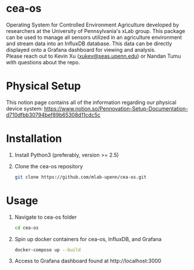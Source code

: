 # cea-os
Operating System for Controlled Environment Agriculture developed by researchers at the University of Pennsylvania's xLab group. This package can be used to manage all sensors utilized in an agriculture environment and stream data into an InfluxDB database. This data can be directly displayed onto a Grafana dashboard for viewing and analysis.\
Please reach out to Kevin Xu (xukev@seas.upenn.edu) or Nandan Tumu with questions about the repo.

# Physical Setup
This notion page contains all of the information regarding our physical device system: 
https://www.notion.so/Pennovation-Setup-Documentation-d710dfbb30794bef89b65308d11cdc5c

# Installation

1. Install Python3 (preferably, version >= 2.5)

2. Clone the cea-os repository
    ```sh
    git clone https://github.com/mlab-upenn/cea-os.git
    ```
    
# Usage

1. Navigate to cea-os folder

    ```sh
    cd cea-os
    ```
2. Spin up docker containers for cea-os, InfluxDB, and Grafana

    ```sh
    docker-compose up --build
    ```
    
3. Access to Grafana dashboard found at http://localhost:3000

